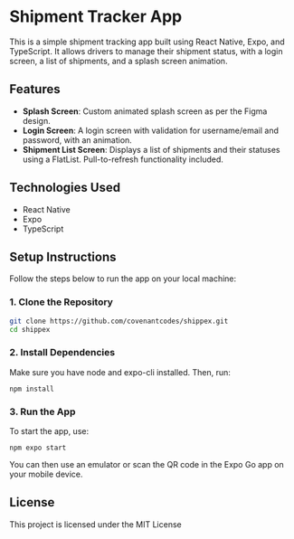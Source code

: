 # Shipment Tracker App

This is a simple shipment tracking app built using React Native, Expo, and TypeScript. It allows drivers to manage their shipment status, with a login screen, a list of shipments, and a splash screen animation.

## Features

- **Splash Screen**: Custom animated splash screen as per the Figma design.
- **Login Screen**: A login screen with validation for username/email and password, with an animation.
- **Shipment List Screen**: Displays a list of shipments and their statuses using a FlatList. Pull-to-refresh functionality included.

## Technologies Used

- React Native
- Expo
- TypeScript

## Setup Instructions

Follow the steps below to run the app on your local machine:

### 1. Clone the Repository

```bash
git clone https://github.com/covenantcodes/shippex.git
cd shippex
```

### 2. Install Dependencies

Make sure you have node and expo-cli installed. Then, run:

```
npm install
```

### 3. Run the App

To start the app, use:

```
npm expo start
```

You can then use an emulator or scan the QR code in the Expo Go app on your mobile device.

## License

This project is licensed under the MIT License
